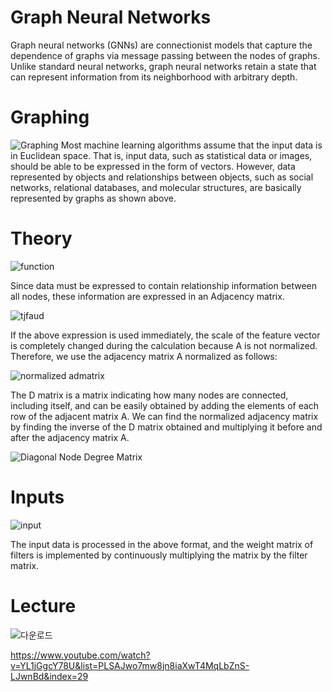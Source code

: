 # Graph Neural Networks
Graph neural networks (GNNs) are connectionist models that capture the dependence of graphs via message passing between the nodes of graphs. Unlike standard neural networks, graph neural networks retain a state that can represent information from its neighborhood with arbitrary depth.

# Graphing
![Graphing](https://user-images.githubusercontent.com/59387983/84757222-d9de4d00-affe-11ea-8dd0-aa6fee084ca0.PNG)
Most machine learning algorithms assume that the input data is in Euclidean space. That is, input data, such as statistical data or images, should be able to be expressed in the form of vectors. However, data represented by objects and relationships between objects, such as social networks, relational databases, and molecular structures, are basically represented by graphs as shown above.


# Theory
![function](https://user-images.githubusercontent.com/59387983/84757355-03977400-afff-11ea-9c3a-9be589460715.PNG)

Since data must be expressed to contain relationship information between all nodes, these information are expressed in an Adjacency matrix.

![tjfaud](https://user-images.githubusercontent.com/59387983/84757357-04c8a100-afff-11ea-9779-327fbe18498d.PNG)

If the above expression is used immediately, the scale of the feature vector is completely changed during the calculation because A is not normalized. Therefore, we use the adjacency matrix A normalized as follows:

![normalized admatrix](https://user-images.githubusercontent.com/59387983/84757359-04c8a100-afff-11ea-8e61-719db790045a.PNG)

The D matrix is a matrix indicating how many nodes are connected, including itself, and can be easily obtained by adding the elements of each row of the adjacent matrix A. We can find the normalized adjacency matrix by finding the inverse of the D matrix obtained and multiplying it before and after the adjacency matrix A.

![Diagonal Node Degree Matrix](https://user-images.githubusercontent.com/59387983/84757368-072afb00-afff-11ea-8fa9-35f339e36acb.PNG)

# Inputs
![input](https://user-images.githubusercontent.com/59387983/84757361-05613780-afff-11ea-813c-c055e14cb2f8.PNG)

The input data is processed in the above format, and the weight matrix of filters is implemented by continuously multiplying the matrix by the filter matrix.

# Lecture
![다운로드](https://user-images.githubusercontent.com/59387983/84760363-dd73d300-b002-11ea-9e4d-2db98c23ce7d.png)

https://www.youtube.com/watch?v=YL1jGgcY78U&list=PLSAJwo7mw8jn8iaXwT4MqLbZnS-LJwnBd&index=29
